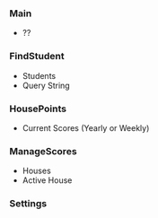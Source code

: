 ### Main ###
 - ??

### FindStudent ###
 - Students
 - Query String

### HousePoints ###
 - Current Scores (Yearly or Weekly)

### ManageScores ###
 - Houses
 - Active House

### Settings ###
